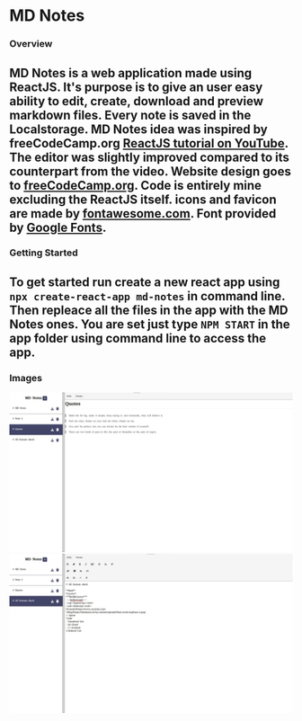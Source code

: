 # MD Notes

### Overview 
MD Notes is a web application made using ReactJS.
It's purpose is to give an user easy ability to edit, create, download and preview markdown files.
Every note is saved in the Localstorage.
MD Notes idea was inspired by freeCodeCamp.org [ReactJS tutorial on YouTube](https://youtu.be/bMknfKXIFA8?t=36647).
The editor was slightly improved compared to its counterpart from the video.
Website design goes to [freeCodeCamp.org](https://www.freecodecamp.org/).
Code is entirely mine excluding the ReactJS itself.
icons and favicon are made by [fontawesome.com](https://fontawesome.com/icons).
Font provided by [Google Fonts](https://fonts.google.com/).
---
### Getting Started
To get started run create a new react app using `npx create-react-app md-notes` in command line.
Then repleace all the files in the app with the MD Notes ones.
You are set just type `NPM START` in the app folder using command line to access the app.
---
### Images
![previewMode Image](/images/previewMode.jpg)
![writeMode Image](/images/writeMode.jpg)